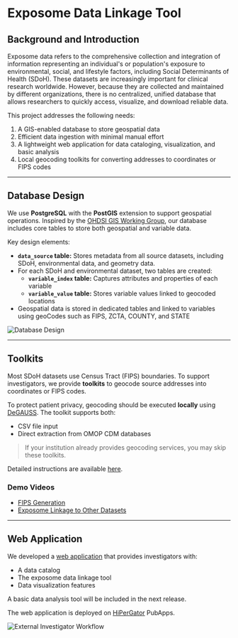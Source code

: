 # Exposome Data Linkage Tool

## Background and Introduction

Exposome data refers to the comprehensive collection and integration of information representing an individual's or population's exposure to environmental, social, and lifestyle factors, including Social Determinants of Health (SDoH). These datasets are increasingly important for clinical research worldwide. However, because they are collected and maintained by different organizations, there is no centralized, unified database that allows researchers to quickly access, visualize, and download reliable data.

This project addresses the following needs:

1. A GIS-enabled database to store geospatial data  
2. Efficient data ingestion with minimal manual effort  
3. A lightweight web application for data cataloging, visualization, and basic analysis  
4. Local geocoding toolkits for converting addresses to coordinates or FIPS codes  

---

## Database Design

We use **PostgreSQL** with the **PostGIS** extension to support geospatial operations. Inspired by the [OHDSI GIS Working Group](https://github.com/OHDSI/GIS), our database includes core tables to store both geospatial and variable data.  

Key design elements:

* **`data_source` table:** Stores metadata from all source datasets, including SDoH, environmental data, and geometry data.  
* For each SDoH and environmental dataset, two tables are created:  
  - **`variable_index` table:** Captures attributes and properties of each variable  
  - **`variable_value` table:** Stores variable values linked to geocoded locations  
* Geospatial data is stored in dedicated tables and linked to variables using geoCodes such as FIPS, ZCTA, COUNTY, and STATE  

![Database Design](./assets/Database%20design.png)

---

## Toolkits

Most SDoH datasets use Census Tract (FIPS) boundaries. To support investigators, we provide **toolkits** to geocode source addresses into coordinates or FIPS codes.  

To protect patient privacy, geocoding should be executed **locally** using [DeGAUSS](https://degauss.org). The toolkit supports both:

- CSV file input  
- Direct extraction from OMOP CDM databases  

> If your institution already provides geocoding services, you may skip these toolkits.

Detailed instructions are available [here](https://github.com/bihorac-LAB/Exposome/blob/main/Tools/SDOH/doc/UserManual.md).

### Demo Videos
- [FIPS Generation](#)  
- [Exposome Linkage to Other Datasets](https://www.loom.com/share/bc4097b0d3db4f8f9132a06a49c17e71?sid=ad9671c1-6535-4bc9-b893-7e917efbcf75)

---

## Web Application

We developed a [web application](https://exposome.rc.ufl.edu/) that provides investigators with:

- A data catalog  
- The exposome data linkage tool  
- Data visualization features  

A basic data analysis tool will be included in the next release.  

The web application is deployed on [HiPerGator](https://www.rc.ufl.edu/about/hipergator/) PubApps.  

![External Investigator Workflow](./assets/External%20investigator%20workflow.png)
